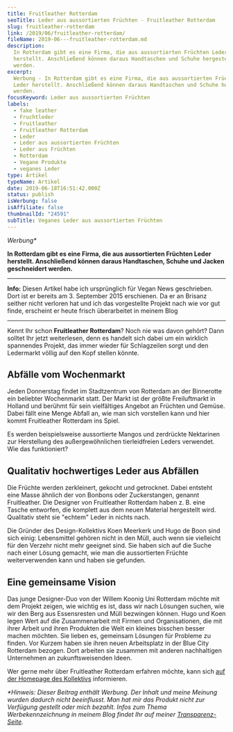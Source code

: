 ```yaml
---
title: Fruitleather Rotterdam
seoTitle: Leder aus aussortierten Früchten - Fruitleather Rotterdam
slug: fruitleather-rotterdam
link: /2019/06/fruitleather-rotterdam/
fileName: 2019-06---fruitleather-rotterdam.md
description:
  In Rotterdam gibt es eine Firma, die aus aussortierten Früchten Leder
  herstellt. Anschließend können daraus Handtaschen und Schuhe hergestellt
  werden.
excerpt:
  Werbung - In Rotterdam gibt es eine Firma, die aus aussortierten Früchten
  Leder herstellt. Anschließend können daraus Handtaschen und Schuhe hergestellt
  werden.
focusKeyword: Leder aus aussortierten Früchten
labels:
  - fake leather
  - Fruchtleder
  - Fruitleather
  - Fruitleather Rotterdam
  - Leder
  - Leder aus aussortierten Früchten
  - Leder aus Früchten
  - Rotterdam
  - Vegane Produkte
  - veganes Leder
type: Artikel
typeName: Artikel
date: 2019-06-18T16:51:42.000Z
status: publish
isWerbung: false
isAffiliate: false
thumbnailId: "24591"
subTitle: Veganes Leder aus aussortierten Früchten
---
```


<em>Werbung\*</em>

<strong>In Rotterdam gibt es eine Firma, die aus aussortierten Früchten Leder
herstellt. Anschließend können daraus Handtaschen, Schuhe und Jacken
geschneidert werden.</strong>

<hr />

<strong>Info:</strong> Diesen Artikel habe ich ursprünglich für Vegan News
geschrieben. Dort ist er bereits am 3. September 2015 erschienen. Da er an
Brisanz seither nicht verloren hat und ich das vorgestellte Projekt nach wie vor
gut finde, erscheint er heute frisch überarbeitet in meinem Blog

<hr />

Kennt Ihr schon <strong>Fruitleather Rotterdam</strong>? Noch nie was davon
gehört? Dann solltet Ihr jetzt weiterlesen, denn es handelt sich dabei um ein
wirklich spannendes Projekt, das immer wieder für Schlagzeilen sorgt und den
Ledermarkt völlig auf den Kopf stellen könnte.

## Abfälle vom Wochenmarkt

Jeden Donnerstag findet im Stadtzentrum von Rotterdam an der Binnerotte ein
beliebter Wochenmarkt statt. Der Markt ist der größte Freiluftmarkt in Holland
und berühmt für sein vielfältiges Angebot an Früchten und Gemüse. Dabei fällt
eine Menge Abfall an, wie man sich vorstellen kann und hier kommt Fruitleather
Rotterdam ins Spiel.

Es werden beispielsweise aussortierte Mangos und zerdrückte Nektarinen zur
Herstellung des außergewöhnlichen tierleidfreien Leders verwendet. Wie das
funktioniert?

## Qualitativ hochwertiges Leder aus Abfällen

Die Früchte werden zerkleinert, gekocht und getrocknet. Dabei entsteht eine
Masse ähnlich der von Bonbons oder Zuckerstangen, genannt Fruitleather. Die
Designer von Fruitleather Rotterdam haben z. B. eine Tasche entworfen, die
komplett aus dem neuen Material hergestellt wird. Qualitativ steht sie "echtem"
Leder in nichts nach.

Die Gründer des Design-Kollektivs Koen Meerkerk und Hugo de Boon sind sich
einig: Lebensmittel gehören nicht in den Müll, auch wenn sie vielleicht für den
Verzehr nicht mehr geeignet sind. Sie haben sich auf die Suche nach einer Lösung
gemacht, wie man die aussortierten Früchte weiterverwenden kann und haben sie
gefunden.

## Eine gemeinsame Vision

Das junge Designer-Duo von der Willem Koonig Uni Rotterdam möchte mit dem
Projekt zeigen, wie wichtig es ist, dass wir nach Lösungen suchen, wie wir den
Berg aus Essensresten und Müll bezwingen können. Hugo und Koen legen Wert auf
die Zusammenarbeit mit Firmen und Organisationen, die mit ihrer Arbeit und ihren
Produkten die Welt ein kleines bisschen besser machen möchten. Sie lieben es,
gemeinsam Lösungen für Probleme zu finden. Vor Kurzem haben sie ihren neuen
Arbeitsplatz in der Blue City Rotterdam bezogen. Dort arbeiten sie zusammen mit
anderen nachhaltigen Unternehmen an zukunftsweisenden Ideen.

Wer gerne mehr über Fruitleather Rotterdam erfahren möchte, kann sich
<a href="https://fruitleather.nl/" target="_blank" rel="noopener nofollow">auf
der Homepage des Kollektivs</a> informieren.

<em>\*Hinweis: Dieser Beitrag enthält Werbung. Der Inhalt und meine Meinung
wurden dadurch nicht beeinflusst. Man hat mir das Produkt nicht zur Verfügung
gestellt oder mich bezahlt. Infos zum Thema Werbekennzeichnung in meinem Blog
findet Ihr auf meiner
<a href="https://cardamonchai.com/werbung/">Transparenz-Seite</a>.</em>
